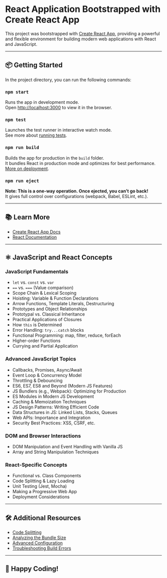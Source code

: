 # React Application Bootstrapped with Create React App

This project was bootstrapped with [Create React App](https://github.com/facebook/create-react-app), providing a powerful and flexible environment for building modern web applications with React and JavaScript.

---

## 📦 Getting Started

In the project directory, you can run the following commands:

### `npm start`
Runs the app in development mode.\
Open [http://localhost:3000](http://localhost:3000) to view it in the browser.

### `npm test`
Launches the test runner in interactive watch mode.\
See more about [running tests](https://facebook.github.io/create-react-app/docs/running-tests).

### `npm run build`
Builds the app for production in the `build` folder.\
It bundles React in production mode and optimizes for best performance.\
[More on deployment](https://facebook.github.io/create-react-app/docs/deployment).

### `npm run eject`
**Note: This is a one-way operation. Once ejected, you can’t go back!**\
It gives full control over configurations (webpack, Babel, ESLint, etc.).

---

## 📚 Learn More

- [Create React App Docs](https://facebook.github.io/create-react-app/docs/getting-started)
- [React Documentation](https://reactjs.org/)

---

## ⚛️ JavaScript and React Concepts

### JavaScript Fundamentals

- `let` vs. `const` vs. `var`
- `==` vs. `===` (Value comparison)
- Scope Chain & Lexical Scoping
- Hoisting: Variable & Function Declarations
- Arrow Functions, Template Literals, Destructuring
- Prototypes and Object Relationships
- Prototypal vs. Classical Inheritance
- Practical Applications of Closures
- How `this` is Determined
- Error Handling: `try...catch` blocks
- Functional Programming: map, filter, reduce, forEach
- Higher-order Functions
- Currying and Partial Application

### Advanced JavaScript Topics

- Callbacks, Promises, Async/Await
- Event Loop & Concurrency Model
- Throttling & Debouncing
- ES6, ES7, ES8 and Beyond (Modern JS Features)
- JS Bundlers (e.g., Webpack): Optimizing for Production
- ES Modules in Modern JS Development
- Caching & Memoization Techniques
- JS Design Patterns: Writing Efficient Code
- Data Structures in JS: Linked Lists, Stacks, Queues
- Web APIs: Importance and Integration
- Security Best Practices: XSS, CSRF, etc.

### DOM and Browser Interactions

- DOM Manipulation and Event Handling with Vanilla JS
- Array and String Manipulation Techniques

### React-Specific Concepts

- Functional vs. Class Components
- Code Splitting & Lazy Loading
- Unit Testing (Jest, Mocha)
- Making a Progressive Web App
- Deployment Considerations

---

## 🛠️ Additional Resources

- [Code Splitting](https://facebook.github.io/create-react-app/docs/code-splitting)
- [Analyzing the Bundle Size](https://facebook.github.io/create-react-app/docs/analyzing-the-bundle-size)
- [Advanced Configuration](https://facebook.github.io/create-react-app/docs/advanced-configuration)
- [Troubleshooting Build Errors](https://facebook.github.io/create-react-app/docs/troubleshooting#npm-run-build-fails-to-minify)

---

## 🚀 Happy Coding!